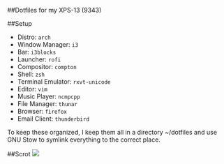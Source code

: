 ##Dotfiles for my XPS-13 (9343)

##Setup
* Distro: `arch`
* Window Manager: `i3`
* Bar: `i3blocks`
* Launcher: `rofi`
* Compositor: `compton`
* Shell: `zsh`
* Terminal Emulator: `rxvt-unicode`
* Editor: `vim`
* Music Player: `ncmpcpp`
* File Manager: `thunar`
* Browser: `firefox`
* Email Client: `thunderbird`

To keep these organized, I keep them all in a directory ~/dotfiles and use GNU Stow to symlink everything to the correct place.

##Scrot
![](scrots/2016-04-06_07-07-44.png)
